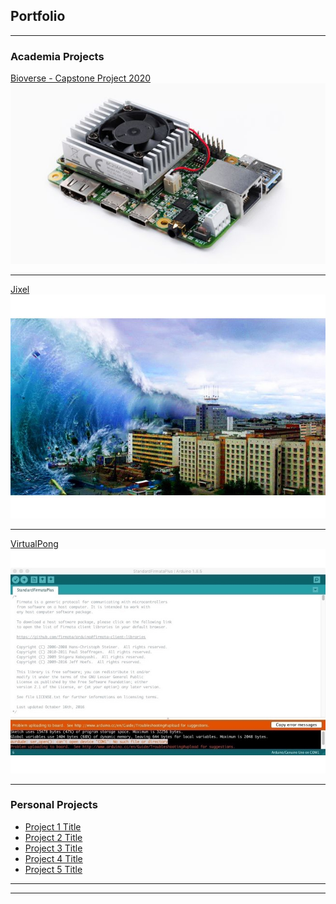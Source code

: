 ## Portfolio

---

### Academia Projects

[Bioverse - Capstone Project 2020](/bioverse.md)
<img src="images/gcb_stock.png?raw=true"/>

---
<!-- [Project 2 Title](/pdf/sample_presentation.pdf) -->
[Jixel](https://devpost.com/software/jixel)
<img src="images/jixel_stock_image.jpeg?raw=true"/>

---
[VirtualPong](https://devpost.com/software/virtualpong#updates)
<img src="images/vpong_stock.jpeg?raw=true"/>

---

### Personal Projects

- [Project 1 Title](http://example.com/)
- [Project 2 Title](http://example.com/)
- [Project 3 Title](http://example.com/)
- [Project 4 Title](http://example.com/)
- [Project 5 Title](http://example.com/)

---




---